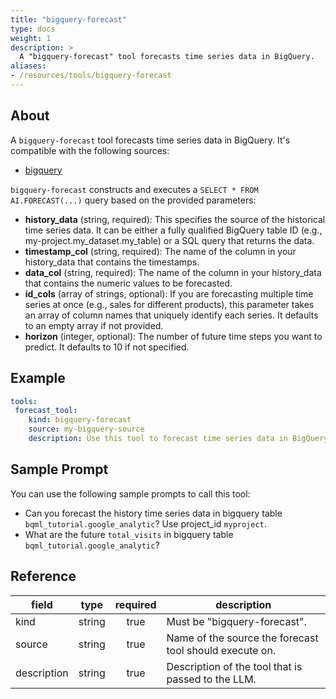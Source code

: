 ```yaml
---
title: "bigquery-forecast"
type: docs
weight: 1
description: >
  A "bigquery-forecast" tool forecasts time series data in BigQuery.
aliases:
- /resources/tools/bigquery-forecast
---
```


## About

A `bigquery-forecast` tool forecasts time series data in BigQuery.
It's compatible with the following sources:

- [bigquery](../../sources/bigquery.md)

`bigquery-forecast` constructs and executes a `SELECT * FROM AI.FORECAST(...)`
query based on the provided parameters:

- **history_data** (string, required): This specifies the source of the
  historical time series data. It can be either a fully qualified BigQuery table
  ID (e.g., my-project.my_dataset.my_table) or a SQL query that returns the
  data.
- **timestamp_col** (string, required): The name of the column in your
  history_data that contains the timestamps.
- **data_col** (string, required): The name of the column in your history_data
  that contains the numeric values to be forecasted.
- **id_cols** (array of strings, optional): If you are forecasting multiple time
  series at once (e.g., sales for different products), this parameter takes an
  array of column names that uniquely identify each series. It defaults to an
  empty array if not provided.
- **horizon** (integer, optional): The number of future time steps you want to
  predict. It defaults to 10 if not specified.

## Example

```yaml
tools:
 forecast_tool:
    kind: bigquery-forecast
    source: my-bigquery-source
    description: Use this tool to forecast time series data in BigQuery.
```

## Sample Prompt
You can use the following sample prompts to call this tool:

- Can you forecast the history time series data in bigquery table `bqml_tutorial.google_analytic`? Use project_id `myproject`.
- What are the future `total_visits` in bigquery table `bqml_tutorial.google_analytic`?


## Reference

| **field**   | **type** | **required** | **description**                                         |
|-------------|:--------:|:------------:|---------------------------------------------------------|
| kind        |  string  |     true     | Must be "bigquery-forecast".                            |
| source      |  string  |     true     | Name of the source the forecast tool should execute on. |
| description |  string  |     true     | Description of the tool that is passed to the LLM.      |
